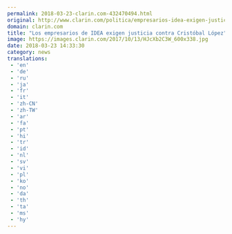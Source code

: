 ```yaml
---
permalink: 2018-03-23-clarin.com-432470494.html
original: http://www.clarin.com/politica/empresarios-idea-exigen-justicia-cristobal-lopez_0_rkca4DM5G.html
domain: clarin.com
title: "Los empresarios de IDEA exigen justicia contra Cristóbal López"
image: https://images.clarin.com/2017/10/13/HJcXb2C3W_600x338.jpg
date: 2018-03-23 14:33:30
category: news
translations: 
 - 'en'
 - 'de'
 - 'ru'
 - 'ja'
 - 'fr'
 - 'it'
 - 'zh-CN'
 - 'zh-TW'
 - 'ar'
 - 'fa'
 - 'pt'
 - 'hi'
 - 'tr'
 - 'id'
 - 'nl'
 - 'sv'
 - 'vi'
 - 'pl'
 - 'ko'
 - 'no'
 - 'da'
 - 'th'
 - 'ta'
 - 'ms'
 - 'hy'
---
```


